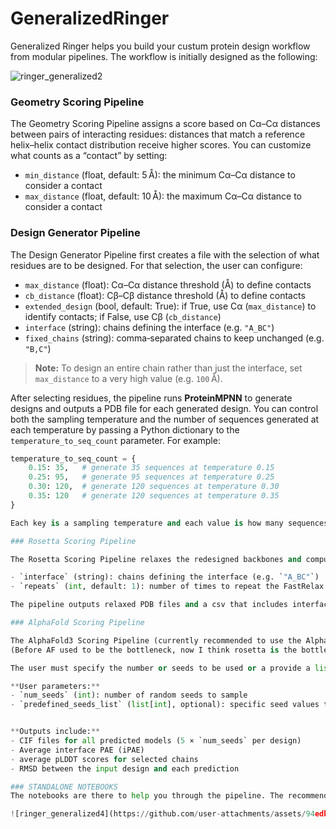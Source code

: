 # GeneralizedRinger

Generalized Ringer helps you build your custum protein design workflow from modular pipelines. The workflow is initially designed as the following:

![ringer_generalized2](https://github.com/user-attachments/assets/de5912b6-bf07-47ea-945b-bd5a372b1a99)

### Geometry Scoring Pipeline

The Geometry Scoring Pipeline assigns a score based on Cα–Cα distances between pairs of interacting residues: distances that match a reference helix–helix contact distribution receive higher scores. You can customize what counts as a “contact” by setting:

- `min_distance` (float, default: 5 Å): the minimum Cα–Cα distance to consider a contact  
- `max_distance` (float, default: 10 Å): the maximum Cα–Cα distance to consider a contact


### Design Generator Pipeline

The Design Generator Pipeline first creates a file with the selection of what residues are to be designed. For that selection, the user can configure:

- `max_distance` (float): Cα–Cα distance threshold (Å) to define contacts  
- `cb_distance` (float): Cβ–Cβ distance threshold (Å) to define contacts  
- `extended_design` (bool, default: True): if True, use Cα (`max_distance`) to identify contacts; if False, use Cβ (`cb_distance`)  
- `interface` (string): chains defining the interface (e.g. `"A_BC"`)  
- `fixed_chains` (string): comma‑separated chains to keep unchanged (e.g. `"B,C"`)

> **Note:** To design an entire chain rather than just the interface, set `max_distance` to a very high value (e.g. `100` Å).

After selecting residues, the pipeline runs **ProteinMPNN** to generate designs and outputs a PDB file for each generated design. You can control both the sampling temperature and the number of sequences generated at each temperature by passing a Python dictionary to the `temperature_to_seq_count` parameter. For example:

```python
temperature_to_seq_count = {
    0.15: 35,   # generate 35 sequences at temperature 0.15
    0.25: 95,   # generate 95 sequences at temperature 0.25
    0.30: 120,  # generate 120 sequences at temperature 0.30
    0.35: 120   # generate 120 sequences at temperature 0.35
}

Each key is a sampling temperature and each value is how many sequences to sample at that temperature. This lets you explore designs under different levels of sequence diversity.

### Rosetta Scoring Pipeline

The Rosetta Scoring Pipeline relaxes the redesigned backbones and computes interface energy using Rosetta’s FastRelax protocol. A default XML schema is provided (you can modify it via the standalone `createFastRelaxScript` notebook). The user needs to specify:

- `interface` (string): chains defining the interface (e.g. `"A_BC"`)  
- `repeats` (int, default: 1): number of times to repeat the FastRelax protocol  

The pipeline outputs relaxed PDB files and a csv that includes interface energy scores and other relevant parameters such as the shape complementarity value.

### AlphaFold Scoring Pipeline

The AlphaFold3 Scoring Pipeline (currently recommended to use the AlphaFold3 Scoring Pipeline) runs **AlphaFold** to predict the structure of the top designs filtered by Rosetta scores and computes confidence metrics such as interface PAE, PLDDT and RMSD between design and prediction.
(Before AF used to be the bottleneck, now I think rosetta is the bottleneck).

The user must specify the number or seeds to be used or a provide a list of the specific. Note that for each seed → 5 models are predicted. In addition, users can customize how metrics are computed by choosing exactly which interface to evaluate for PAE (for example, focusing on A–BC contacts and ignoring any B–C interactions) and by selecting which chains to include in the pLDDT calculation (for instance, restricting pLDDT to chain A when only that chain has been designed).

**User parameters:**  
- `num_seeds` (int): number of random seeds to sample 
- `predefined_seeds_list` (list[int], optional): specific seed values to use  


**Outputs include:**  
- CIF files for all predicted models (5 × `num_seeds` per design)  
- Average interface PAE (iPAE)  
- average pLDDT scores for selected chains
- RMSD between the input design and each prediction

### STANDALONE NOTEBOOKS
The notebooks are there to help you through the pipeline. The recommended use of the notebooks is the following:

![ringer_generalized4](https://github.com/user-attachments/assets/94edb0f8-2a02-47f4-98ad-f81b867f1321)




